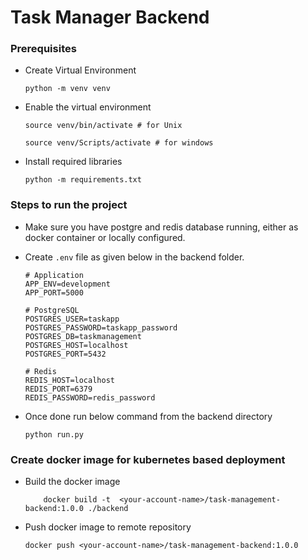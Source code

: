 # Task Manager Backend

### Prerequisites

-   Create Virtual Environment
    ```
    python -m venv venv
    ```
-   Enable the virtual environment
    ```
    source venv/bin/activate # for Unix
    ```
    ```
    source venv/Scripts/activate # for windows
    ```
-   Install required libraries
    ```
    python -m requirements.txt
    ```

### Steps to run the project

-   Make sure you have postgre and redis database running, either as docker container or locally configured.
-   Create `.env` file as given below in the backend folder.

    ```
    # Application
    APP_ENV=development
    APP_PORT=5000

    # PostgreSQL
    POSTGRES_USER=taskapp
    POSTGRES_PASSWORD=taskapp_password
    POSTGRES_DB=taskmanagement
    POSTGRES_HOST=localhost
    POSTGRES_PORT=5432

    # Redis
    REDIS_HOST=localhost
    REDIS_PORT=6379
    REDIS_PASSWORD=redis_password
    ```

-   Once done run below command from the backend directory
    ```
    python run.py
    ```

### Create docker image for kubernetes based deployment

-   Build the docker image
    ```
        docker build -t  <your-account-name>/task-management-backend:1.0.0 ./backend
    ```
-   Push docker image to remote repository
    ```
    docker push <your-account-name>/task-management-backend:1.0.0
    ```
